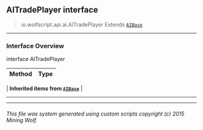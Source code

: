 ## AITradePlayer __interface__

>io.wolfscript.api.ai.AITradePlayer
>Extends [`AIBase`](AIBase.md)

---

### Interface Overview

interface AITradePlayer

Method | Type   
--- | :--- 
 |
__Inherited items from [`AIBase`](AIBase.md)__ |





---



---


###### This file was system generated using custom scripts copyright (c) 2015 Mining Wolf.
	

